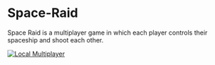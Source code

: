 # Space-Raid
Space Raid is a multiplayer game in which each player controls their spaceship and shoot each other.

[![Local Multiplayer](https://imgur.com/MBCC1cq.png)](https://youtu.be/N3CBZAvyrDI?t=1 "Space Raid")

